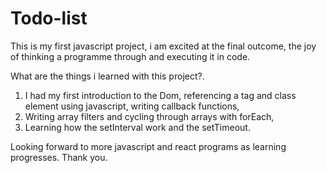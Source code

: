 # Todo-list
This is my first javascript project, i am excited at the final outcome, the joy of thinking a programme through and executing it in code.

What are the things i learned with this project?.
1. I had my first introduction to the Dom, referencing a tag and class element using javascript, writing callback functions, 
2. Writing array filters and cycling through arrays with forEach,
3. Learning how the setInterval work and the setTimeout.

Looking forward to more javascript and react programs as learning progresses.
Thank you.
